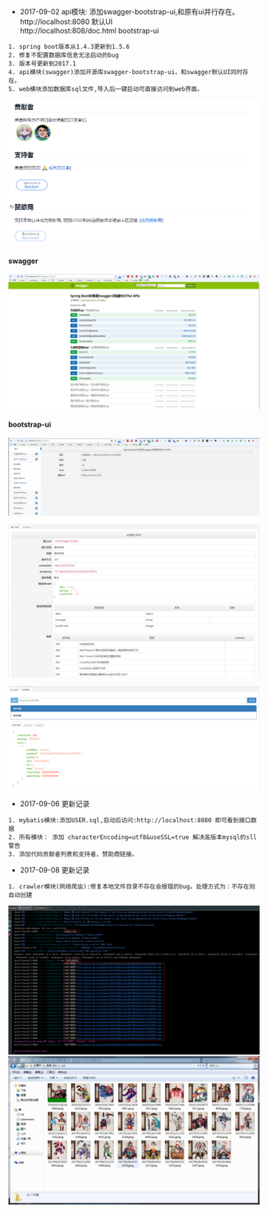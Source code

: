 - 2017-09-02 api模块: 添加swagger-bootstrap-ui,和原有ui并行存在。       
http://localhost:8080 默认UI           
http://localhost:808/doc.html bootstrap-ui   

```
1. spring boot版本从1.4.3更新到1.5.6   
2. 修复不配置数据库信息无法启动的bug   
3. 版本号更新到2017.1   
4. api模块(swagger)添加开源库swagger-bootstrap-ui，和swagger默认UI同时存在。  
5. web模块添加数据库sql文件,导入后一键启动可直接访问到web界面。  
```



![support](screenshot/support.png)

#### swagger            
![默认](screenshot/swagger-ui.png)


#### bootstrap-ui
![bootstrap](screenshot/bootstrap.png)

![bootstrap](screenshot/interface.png)

![bootstrap](screenshot/api.png)



- 2017-09-06 更新记录

```
1. mybatis模块:添加USER.sql,启动后访问:http://localhost:8080 即可看到接口数据
2. 所有模块： 添加 characterEncoding=utf8&useSSL=true 解决高版本mysql的sll警告
3. 添加代码贡献者列表和支持者，赞助商链接。
```

- 2017-09-08 更新记录

```
1. crawler模块(网络爬虫):修复本地文件目录不存在会报错的bug。处理方式为：不存在则自动创建
```

![crawler](screenshot/crawler.png)
![yys](screenshot/yys.png)